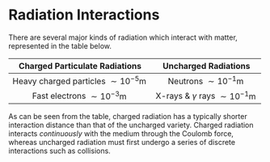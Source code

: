Radiation Interactions
======================
There are several major kinds of radiation which interact with matter, represented in the table below.

|             Charged Particulate Radiations            	|                  Uncharged Radiations                 	|
|:-----------------------------------------------------:	|:-----------------------------------------------------:	|
| Heavy charged particles $\sim10^{-5}\operatorname{m}$ 	|         Neutrons $\sim10^{-1}\operatorname{m}$        	|
| Fast electrons $\sim10^{-3}\operatorname{m}$          	| X-rays \& $\gamma$ rays $\sim10^{-1}\operatorname{m}$ 	|

As can be seen from the table, charged radiation has a typically shorter interaction distance than that of the uncharged variety. Charged radiation interacts _continuously_ with the medium through the Coulomb force, whereas uncharged radiation must first undergo a series of discrete interactions such as collisions.
